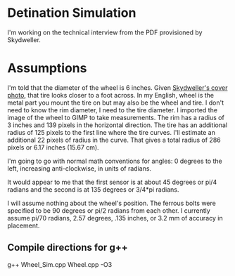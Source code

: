 # Detination Simulation

I'm working on the technical interview from the PDF provisioned by Skydweller.

# Assumptions

I'm told that the diameter of the wheel is 6 inches. Given [Skydweller's cover photo](https://media.licdn.com/dms/image/C4E1BAQHdEYOGf10wGg/company-background_10000/0/1612268565869/skydwelleraerocom_cover?e=1706040000&v=beta&t=rYHYCXR_ZLAVr88aV8ENv0BWff3oHhf96TuiVEVOdmE), that tire looks closer to a foot across. In my English, wheel is the metal part you mount the tire on but may also be the wheel and tire. I don't need to know the rim diameter, I need to the tire diameter. I imported the image of the wheel to GIMP to take measurements. The rim has a radius of 3 inches and 139 pixels in the horizontal direction. The tire has an additional radius of 125 pixels to the first line where the tire curves. I'll estimate an additional 22 pixels of radius in the curve. That gives a total radius of 286 pixels or 6.17 inches \(15.67 cm\).

I'm going to go with normal math conventions for angles: 0 degrees to the left, increasing anti-clockwise, in units of radians.

It would appear to me that the first sensor is at about 45 degrees or pi/4 radians and the second is at 135 degrees or 3/4*pi radians.

I will assume nothing about the wheel's position. The ferrous bolts were specified to be 90 degrees or pi/2 radians from each other. I currently assume pi/70 radians, 2.57 degrees, .135 inches, or 3.2 mm of accuracy in placement.

## Compile directions for g++

g++ Wheel_Sim.cpp Wheel.cpp -O3
